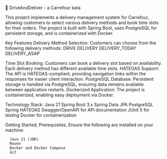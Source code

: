 🚚 DriveAndDeliver - a Carrefour kata

This project implements a delivery management system for Carrefour, allowing customers to select various delivery methods and book time slots for their orders. The project is built with Spring Boot, uses PostgreSQL for persistent storage, and is containerized with Docker.

Key Features
  Delivery Method Selection: Customers can choose from the following delivery methods:
    DRIVE
    DELIVERY
    DELIVERY_TODAY
    DELIVERY_ASAP

Time Slot Booking: Customers can book a delivery slot based on availability. Each delivery method has different available time slots.
HATEOAS Support: The API is HATEOAS-compliant, providing navigation links within the responses for easier client interaction.
PostgreSQL Database: Persistent storage is handled via PostgreSQL, ensuring data remains available between application restarts.
Dockerized Application: The project is containerized, enabling easy deployment via Docker.

Technology Stack:
  Java 21
  Spring Boot 3.x
  Spring Data JPA
  PostgreSQL
  Spring HATEOAS
  Swagger/OpenAPI for API documentation
  JUnit 5 for testing
  Docker for containerization

Getting Started,
  Prerequisites,
    Ensure the following are installed on your machine:
      
      Java 21 (JDK)
      Maven
      Docker and Docker Compose
      Git
